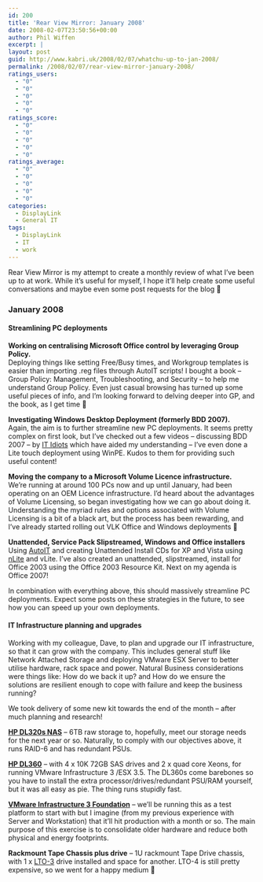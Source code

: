 ```yaml
---
id: 200
title: 'Rear View Mirror: January 2008'
date: 2008-02-07T23:50:56+00:00
author: Phil Wiffen
excerpt: |
layout: post
guid: http://www.kabri.uk/2008/02/07/whatchu-up-to-jan-2008/
permalink: /2008/02/07/rear-view-mirror-january-2008/
ratings_users:
  - "0"
  - "0"
  - "0"
  - "0"
  - "0"
ratings_score:
  - "0"
  - "0"
  - "0"
  - "0"
  - "0"
ratings_average:
  - "0"
  - "0"
  - "0"
  - "0"
  - "0"
categories:
  - DisplayLink
  - General IT
tags:
  - DisplayLink
  - IT
  - work
---
```

Rear View Mirror is my attempt to create a monthly review of what I&#8217;ve been up to at work. While it&#8217;s useful for myself, I hope it&#8217;ll help create some useful conversations and maybe even some post requests for the blog 🙂

### January 2008

#### Streamlining PC deployments

**Working on centralising Microsoft Office control by leveraging Group Policy.**  
Deploying things like setting Free/Busy times, and Workgroup templates is easier than importing .reg files through AutoIT scripts! I bought a book &#8211; Group Policy: Management, Troubleshooting, and Security &#8211; to help me understand Group Policy. Even just casual browsing has turned up some useful pieces of info, and I&#8217;m looking forward to delving deeper into GP, and the book, as I get time 🙂

**Investigating Windows Desktop Deployment (formerly BDD 2007).**  
Again, the aim is to further streamline new PC deployments. It seems pretty complex on first look, but I&#8217;ve checked out a few videos &#8211; discussing BDD 2007 &#8211; by [IT Idiots](http://www.itidiots.com/) which have aided my understanding &#8211; I&#8217;ve even done a Lite touch deployment using WinPE. Kudos to them for providing such useful content!

**Moving the company to a Microsoft Volume Licence infrastructure.**  
We&#8217;re running at around 100 PCs now and up until January, had been operating on an OEM Licence infrastructure. I&#8217;d heard about the advantages of Volume Licensing, so began investigating how we can go about doing it. Understanding the myriad rules and options associated with Volume Licensing is a bit of a black art, but the process has been rewarding, and I&#8217;ve already started rolling out VLK Office and Windows deployments 🙂

**Unattended, Service Pack Slipstreamed, Windows and Office installers**  
Using [AutoIT](http://www.autoitscript.com/) and creating Unattended Install CDs for XP and Vista using [nLite](http://www.nliteos.com/) and vLite. I&#8217;ve also created an unattended, slipstreamed, install for Office 2003 using the Office 2003 Resource Kit. Next on my agenda is Office 2007! 

In combination with everything above, this should massively streamline PC deployments. Expect some posts on these strategies in the future, to see how you can speed up your own deployments.

#### IT Infrastructure planning and upgrades

Working with my colleague, Dave, to plan and upgrade our IT infrastructure, so that it can grow with the company. This includes general stuff like Network Attached Storage and deploying VMware ESX Server to better utilise hardware, rack space and power. Natural Business considerations were things like: How do we back it up? and How do we ensure the solutions are resilient enough to cope with failure and keep the business running?

We took delivery of some new kit towards the end of the month &#8211; after much planning and research!

**[HP DL320s NAS](http://h10010.www1.hp.com/wwpc/us/en/sm/WF05a/15351-15351-3328412-241644-241475-3232017.html)** &#8211; 6TB raw storage to, hopefully, meet our storage needs for the next year or so. Naturally, to comply with our objectives above, it runs RAID-6 and has redundant PSUs.

**[HP DL360](http://h10010.www1.hp.com/wwpc/us/en/sm/WF05a/15351-15351-3328412-241644-241475-1121486.html)** &#8211; with 4 x 10K 72GB SAS drives and 2 x quad core Xeons, for running VMware Infrastructure 3 /ESX 3.5. The DL360s come barebones so you have to install the extra processor/drives/redundant PSU/RAM yourself, but it was all easy as pie. The thing runs stupidly fast.

**[VMware Infrastructure 3 Foundation](http://www.vmware.com/products/vi/)** &#8211; we&#8217;ll be running this as a test platform to start with but I imagine (from my previous experience with Server and Workstation) that it&#8217;ll hit production with a month or so. The main purpose of this exercise is to consolidate older hardware and reduce both physical and energy footprints.

**Rackmount Tape Chassis plus drive** &#8211; 1U rackmount Tape Drive chassis, with 1 x [LTO-3](http://en.wikipedia.org/wiki/Linear_Tape-Open) drive installed and space for another. LTO-4 is still pretty expensive, so we went for a happy medium 🙂